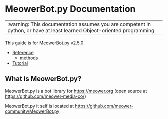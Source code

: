 # MeowerBot.py Documentation

<!-- warning -->
<table><td>:warning: This documentation assumes you are competent in python, or have at least learned Object-oriented programming.</td></table>

This guide is for MeowerBot.py v2.5.0

- [Reference](./refrence/)
	- [methods](./refrence/methods/)
- [Tutorial](./tutorial/)

## What is MeowerBot.py?

MeowerBot.py is a bot library for https://meower.org (open source at https://github.com/meower-media-co/)

MeowerBot.py it self is located at https://github.com/meower-community/MeowerBot.py


